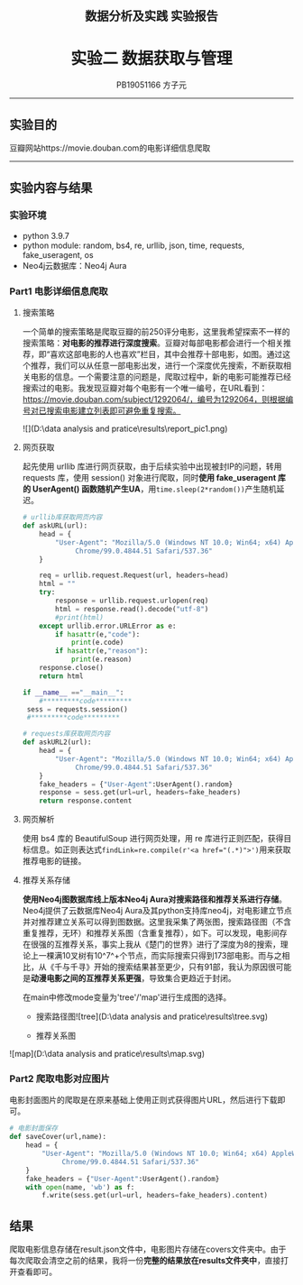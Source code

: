 <h2 align = "center">数据分析及实践 实验报告</h2>
<h1 align = "center">实验二 数据获取与管理</h1>
<center>PB19051166 方子元</center>

---

## 实验目的

豆瓣网站https://movie.douban.com的电影详细信息爬取

---

## 实验内容与结果

### 实验环境

- python 3.9.7
- python module: random, bs4, re, urllib, json, time, requests, fake_useragent, os
- Neo4j云数据库：Neo4j Aura

### Part1 电影详细信息爬取

1. 搜索策略

   一个简单的搜索策略是爬取豆瓣的前250评分电影，这里我希望探索不一样的搜索策略：**对电影的推荐进行深度搜索**。豆瓣对每部电影都会进行一个相关推荐，即“喜欢这部电影的人也喜欢”栏目，其中会推荐十部电影，如图。通过这个推荐，我们可以从任意一部电影出发，进行一个深度优先搜索，不断获取相关电影的信息。一个需要注意的问题是，爬取过程中，新的电影可能推荐已经搜索过的电影。我发现豆瓣对每个电影有一个唯一编号，在URL看到：https://movie.douban.com/subject/1292064/，编号为1292064，则根据编号对已搜索电影建立列表即可避免重复搜索。

   ![](D:\data analysis and pratice\results\report_pic1.png)

   

2. 网页获取

   起先使用 urllib 库进行网页获取，由于后续实验中出现被封IP的问题，转用 requests 库，使用 session() 对象进行爬取，同时**使用 fake_useragent 库的 UserAgent() 函数随机产生UA**，用`time.sleep(2*random())`产生随机延迟。

   ```python
   # urllib库获取网页内容
   def askURL(url):
       head = {
           "User-Agent": "Mozilla/5.0 (Windows NT 10.0; Win64; x64) AppleWebKit/537.36 (KHTML, like Gecko) \
                Chrome/99.0.4844.51 Safari/537.36"
       }
   
       req = urllib.request.Request(url, headers=head)
       html = ""
       try:
           response = urllib.request.urlopen(req)
           html = response.read().decode("utf-8")
           #print(html)
       except urllib.error.URLError as e:
           if hasattr(e,"code"):
               print(e.code)
           if hasattr(e,"reason"):
               print(e.reason)
       response.close()
       return html
   ```

   ```python
   if __name__ =="__main__":
       #*********code*********
   	sess = requests.session()
   	#*********code*********
   ```
   ```python
   # requests库获取网页内容
   def askURL2(url):
       head = {
           "User-Agent": "Mozilla/5.0 (Windows NT 10.0; Win64; x64) AppleWebKit/537.36 (KHTML, like Gecko) \
                Chrome/99.0.4844.51 Safari/537.36"
       }
       fake_headers = {"User-Agent":UserAgent().random}
       response = sess.get(url=url, headers=fake_headers)
       return response.content
   ```

   

3. 网页解析

   使用 bs4 库的 BeautifulSoup 进行网页处理，用 re 库进行正则匹配，获得目标信息。如正则表达式`findLink=re.compile(r'<a href="(.*)">')`用来获取推荐电影的链接。

   

4. 推荐关系存储

   **使用Neo4j图数据库线上版本Neo4j Aura对搜索路径和推荐关系进行存储**。Neo4j提供了云数据库Neo4j Aura及其python支持库neo4j，对电影建立节点并对推荐建立关系可以得到图数据。这里我采集了两张图，搜索路径图（不含重复推荐，无环）和推荐关系图（含重复推荐），如下。可以发现，电影间存在很强的互推荐关系，事实上我从《楚门的世界》进行了深度为8的搜索，理论上一棵满10叉树有10^7^+个节点，而实际搜索只得到173部电影。而与之相比，从《千与千寻》开始的搜索结果甚至更少，只有91部，我认为原因很可能是**动漫电影之间的互推荐关系更强**，导致集合更趋近于封闭。
   
   在main中修改mode变量为'tree'/'map'进行生成图的选择。
   
   - 搜索路径图![tree](D:\data analysis and pratice\results\tree.svg)
   
   - 推荐关系图

![map](D:\data analysis and pratice\results\map.svg)

### Part2 爬取电影对应图片

电影封面图片的爬取是在原来基础上使用正则式获得图片URL，然后进行下载即可。

```python
# 电影封面保存
def saveCover(url,name):
    head = {
        "User-Agent": "Mozilla/5.0 (Windows NT 10.0; Win64; x64) AppleWebKit/537.36 (KHTML, like Gecko) \
             Chrome/99.0.4844.51 Safari/537.36"
    }
    fake_headers = {"User-Agent":UserAgent().random}
    with open(name, 'wb') as f:
        f.write(sess.get(url=url, headers=fake_headers).content)
```

## 结果

爬取电影信息存储在result.json文件中，电影图片存储在covers文件夹中。由于每次爬取会清空之前的结果，我将一份**完整的结果放在results文件夹中**，直接打开查看即可。
